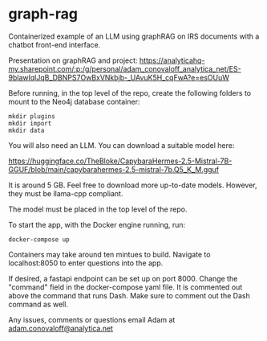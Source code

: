 # graph-rag
Containerized example of an LLM using graphRAG on IRS documents with a 
chatbot front-end interface. 

Presentation on graphRAG and project:
https://analyticahq-my.sharepoint.com/:p:/g/personal/adam_conovaloff_analytica_net/ES-9blawIqlJqB_DBNPS7OwBxVNkbjb-_UAvuK5H_cqFwA?e=esOUuW

Before running, in the top level of the repo, create the following folders 
to mount to the Neo4j database container:

```
mkdir plugins
mkdir import
mkdir data
```
You will also need an LLM. You can download a suitable model here:

https://huggingface.co/TheBloke/CapybaraHermes-2.5-Mistral-7B-GGUF/blob/main/capybarahermes-2.5-mistral-7b.Q5_K_M.gguf

It is around 5 GB. Feel free to download more up-to-date models. However,
they must be llama-cpp compliant. 

The model must be placed in the top level of the repo.

To start the app, with the Docker engine running, run:
```
docker-compose up
```

Containers may take around ten mintues to build. Navigate to localhost:8050 to 
enter questions into the app. 

If desired, a fastapi endpoint can be set up on port 8000. Change the "command" 
field in the docker-compose yaml file. It is commented out above the command
that runs Dash. Make sure to comment out the Dash command as well.

Any issues, comments or questions email Adam at adam.conovaloff@analytica.net
